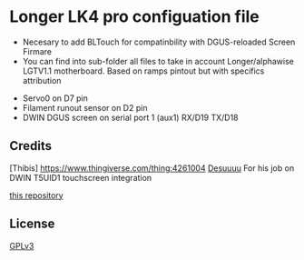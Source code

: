 # Longer LK4 pro configuation file
 * Necesary to add BLTouch for compatinbility with DGUS-reloaded Screen Firmare
 * You can find into sub-folder all files to take in account Longer/alphawise LGTV1.1 motherboard. Based on ramps pintout but with specifics attribution
- Servo0 on D7 pin
- Filament runout sensor on D2 pin
- DWIN DGUS screen on serial port 1 (aux1) RX/D19 TX/D18	 


## Credits
[Thibis] https://www.thingiverse.com/thing:4261004 
[Desuuuu](https://github.com/Desuuuu) For his job on DWIN T5UID1 touchscreen integration

[this repository](https://github.com/Desuuuu/Marlin)
## License
[GPLv3](http://www.gnu.org/licenses/gpl-3.0.html)